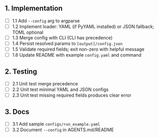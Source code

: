 ## 1. Implementation
- [ ] 1.1 Add `--config` arg to argparse
- [ ] 1.2 Implement loader: YAML (if PyYAML installed) or JSON fallback; TOML optional
- [ ] 1.3 Merge config with CLI (CLI has precedence)
- [ ] 1.4 Persist resolved params to `[output]/config.json`
- [ ] 1.5 Validate required fields; exit non-zero with helpful message
- [ ] 1.6 Update README with example `config.yaml` and command

## 2. Testing
- [ ] 2.1 Unit test merge precedence
- [ ] 2.2 Unit test minimal YAML and JSON configs
- [ ] 2.3 Unit test missing required fields produces clear error

## 3. Docs
- [ ] 3.1 Add sample `configs/run_example.yaml`
- [ ] 3.2 Document `--config` in AGENTS.md/README
